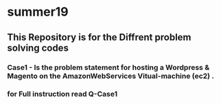 # summer19

## This Repository is for the Diffrent problem solving codes

### Case1 - Is the problem statement for hosting a Wordpress & Magento on the AmazonWebServices Vitual-machine (ec2) .
###         for Full instruction read Q-Case1
